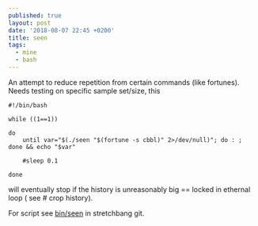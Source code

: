 ```yaml
---
published: true
layout: post
date: '2018-08-07 22:45 +0200'
title: seen
tags:
  - mine
  - bash
---
```

An attempt to reduce repetition from certain commands (like fortunes). Needs testing on specific sample set/size, this

    #!/bin/bash

    while ((1==1))

    do
        until var="$(./seen "$(fortune -s cbbl)" 2>/dev/null)"; do : ; done && echo "$var"

        #sleep 0.1
        
    done
    
will eventually stop if the history is unreasonably big == locked in ethernal loop ( see # crop history).
 
For script see [bin/seen](https://raw.githubusercontent.com/brontosaurusrex/stretchbang/master/bin/seen) in stretchbang git.
